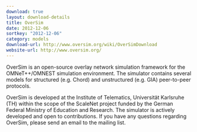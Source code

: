 ```yaml
---
download: true
layout: download-details
title: OverSim
date: 2012-12-06
sortkey: "2012-12-06"
category: models
download-url: http://www.oversim.org/wiki/OverSimDownload
website-url: http://www.oversim.org/
---
```


OverSim is an open-source overlay network simulation framework for the OMNeT++/OMNEST simulation environment. The simulator contains several models for structured (e.g. Chord) and unstructured (e.g. GIA) peer-to-peer protocols.

OverSim is developed at the Institute of Telematics, Universität Karlsruhe (TH) within the scope of the ScaleNet project funded by the German Federal Ministry of Education and Research. The simulator is actively developed and open to contributions. If you have any questions regarding OverSim, please send an email to the mailing list.

